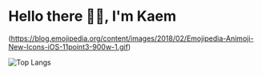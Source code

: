 # Hello there 👋🏻, I'm Kaem
(https://blog.emojipedia.org/content/images/2018/02/Emojipedia-Animoji-New-Icons-iOS-11point3-900w-1.gif)

![Top Langs](https://github-readme-stats.vercel.app/api/top-langs/?username=santhitak&theme=dark&layout=compact)
